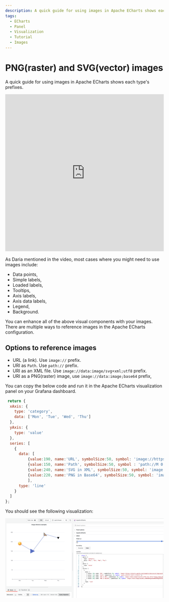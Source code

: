 ```yaml
---
description: A quick guide for using images in Apache ECharts shows each type's prefixes.
tags:
  - ECharts
  - Panel
  - Visualization
  - Tutorial
  - Images
---
```


# PNG(raster) and SVG(vector) images

A quick guide for using images in Apache ECharts shows each type's prefixes.

<iframe width="100%" height="500" src="https://www.youtube.com/embed/ygFDhmbPU-Y" title="Apache ECharts supports base64 PNG and SVG (vector) images | Prefixes for various types of pictures" frameborder="0" allow="accelerometer; autoplay; clipboard-write; encrypted-media; gyroscope; picture-in-picture" allowfullscreen></iframe>

As Daria mentioned in the video, most cases where you might need to use images include:
 - Data points, 
 - Simple labels, 
 - Loaded labels,
 - Tooltips, 
 - Axis labels, 
 - Axis data labels,
 - Legend,
 - Background.

You can enhance all of the above visual components with your images. There are multiple ways to reference images in the Apache ECharts configuration.

## Options to reference images
 - URL (a link). Use `image://` prefix. 
 - URI as `Path`. Use `path://` prefix. 
 - URI as an XML file. Use `image://data:image/svg+xml;utf8` prefix. 
 - URI as a PNG(raster) image, use `image://data:image;base64` prefix,
 
You can copy the below code and run it in the Apache ECharts visualization panel on your Grafana dashboard. 

```javascript
 return {
  xAxis: {
    type: 'category',
    data: ['Mon', 'Tue', 'Wed', 'Thu']
  },
  yAxis: {
    type: 'value'
  },
  series: [
    {
      data: [
          {value:190, name:'URL', symbolSize:50, symbol: 'image://https://echarts.apache.org/examples/data/asset/img/weather/sunny_128.png'}, 
          {value:150, name:'Path', symbolSize:50, symbol : 'path://M 0 0 L 10 5 L 0 10 z'}, 
          {value:240, name:'SVG in XML', symbolSize:50, symbol: 'image://data:image/svg+xml;utf8,<svg xmlns="http://www.w3.org/2000/svg" viewBox="0 0 32 32"><path fill="%23f09f53" d="M4.996 4.996v22.008h22.008L4.996 4.996zm4 9 9.008 9.008H8.996v-9.008z"/><path fill="%231a4875" d="M27.357 26.65 5.35 4.643a.5.5 0 0 0-.854.353v22.008a.5.5 0 0 0 .5.5h22.008a.5.5 0 0 0 .353-.854zm-21.861-.146v-2h.5a.5.5 0 0 0 0-1h-.5v-1h1.5a.5.5 0 0 0 0-1h-1.5v-1h.5a.5.5 0 0 0 0-1h-.5v-1h1.5a.5.5 0 0 0 0-1h-1.5v-1h.5a.5.5 0 0 0 0-1h-.5v-1h1.5a.5.5 0 0 0 0-1h-1.5v-1h.5a.5.5 0 0 0 0-1h-.5v-1h1.5a.5.5 0 0 0 0-1h-1.5V6.203l20.301 20.301H5.496z"/><path fill="%231a4875" d="M8.996 23.504h9.008a.5.5 0 0 0 .354-.854L9.35 13.643a.5.5 0 0 0-.854.354v9.008a.5.5 0 0 0 .5.499zm.5-8.301 7.301 7.301H9.496v-7.301z"/></svg>'}, 
          {value:220, name:'PNG in Base64', symbolSize:50, symbol: 'image://data:image;base64,iVBORw0KGgoAAAANSUhEUgAAACAAAAAgCAYAAABzenr0AAAACXBIWXMAAAsTAAALEwEAmpwYAAAAlUlEQVRYw2NgGAWjYBSMgiEAooE4jUwcTQ0H1APxfzJxPTUcwA3ET8mw/ClUL1VAMhkOSKZmOmAG4kskWH4JqoeqwJ0EB7jTKkfsIMLyHbTMkrpA/AeP5X+gamgK5uBxwBx6FEySQPwFi+VfoHJ0AfW0KnTILZyoWuiQUzglMwwAgBVONCl0SCmc3BlGwSgYBaOAAgAAeotyvZwCFhMAAAAASUVORK5CYII='}, 
          ],
      type: 'line'
    }
  ]
};
```

You should see the following visualization:

![Images examples](../img/image-types.png)
